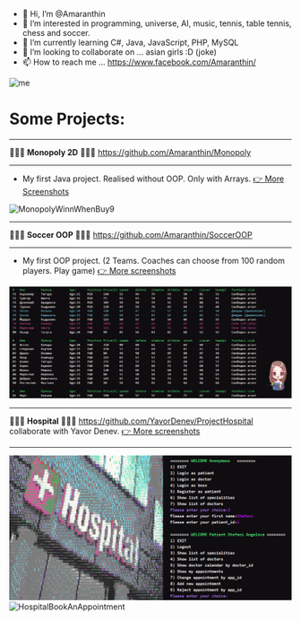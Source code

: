 - 👋 Hi, I’m @Amaranthin
- 👀 I’m interested in programming, universe, AI, music, tennis, table tennis, chess and soccer.
- 🌱 I’m currently learning C#, Java, JavaScript, PHP, MySQL
- 💞️ I’m looking to collaborate on ... asian girls :D (joke)
- 📫 How to reach me ... https://www.facebook.com/Amaranthin/

![me](https://katev.eu/images/me_rila.png)

# Some Projects:
***
💎💎💎 **Monopoly 2D** 💎💎💎 https://github.com/Amaranthin/Monopoly
***

- My first Java project. Realised without OOP. Only with Arrays. [👉 More Screenshots](https://github.com/Amaranthin/Monopoly/tree/master/Test_ScreenShoots "More Screenshots")

![MonopolyWinnWhenBuy9](https://katev.eu/images/WinnerWhenBuy9.png)

***
💎💎💎 **Soccer OOP** 💎💎💎 https://github.com/Amaranthin/SoccerOOP 
***
- My first OOP project. (2 Teams. Coaches can choose from 100 random players. Play game)  [👉 More screenshots](https://github.com/Amaranthin/SoccerOOP/tree/master/ScreenShoots "More Screenshots")

![SoccerSquad](https://raw.githubusercontent.com/Amaranthin/SoccerOOP/master/ScreenShoots/squad_example.PNG)


***
 💎💎💎 **Hospital** 💎💎💎 https://github.com/YavorDenev/ProjectHospital collaborate with Yavor Denev. [👉 More screenshots](https://github.com/YavorDenev/ProjectHospital/tree/master/ScreenShots "More screenshots")
***
![HospitalLogin](https://raw.githubusercontent.com/YavorDenev/ProjectHospital/master/ScreenShots/WelcomeAndLogin.PNG)
![HospitalBookAnAppointment](https://katev.eu/images/bookAnAppointment.PNG)
